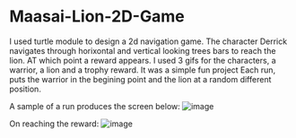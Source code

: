 # Maasai-Lion-2D-Game
I used turtle module to design a 2d navigation game. The character Derrick navigates through horixontal and vertical looking trees bars to reach the lion.
AT which point a reward appears.
I used 3 gifs for the characters, a warrior, a lion and a trophy reward.
It was a simple fun project
Each run, puts the warrior in the begining point and the lion at a random different position.

A sample of a run produces the screen below:
![image](https://user-images.githubusercontent.com/100325585/168197256-708c3dc8-8cfb-4e84-b227-c8a10ab81fc3.png)

On reaching the reward:
![image](https://user-images.githubusercontent.com/100325585/168197411-96836b45-ee75-4f2b-be10-3ca825aacc15.png)

